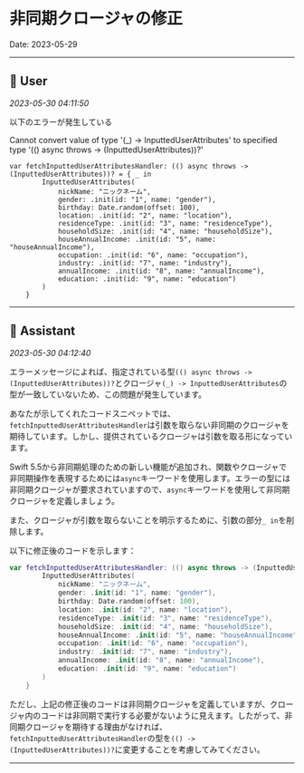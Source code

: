 # 非同期クロージャの修正

Date: 2023-05-29

---

## 👤 User
*2023-05-30 04:11:50*

以下のエラーが発生している

Cannot convert value of type '(_) -&gt; InputtedUserAttributes' to specified type '(() async throws -&gt; (InputtedUserAttributes))?'

```
var fetchInputtedUserAttributesHandler: (() async throws -> (InputtedUserAttributes))? = { _ in
        InputtedUserAttributes(
            nickName: "ニックネーム",
            gender: .init(id: "1", name: "gender"),
            birthday: Date.random(offset: 100),
            location: .init(id: "2", name: "location"),
            residenceType: .init(id: "3", name: "residenceType"),
            householdSize: .init(id: "4", name: "householdSize"),
            houseAnnualIncome: .init(id: "5", name: "houseAnnualIncome"),
            occupation: .init(id: "6", name: "occupation"),
            industry: .init(id: "7", name: "industry"),
            annualIncome: .init(id: "8", name: "annualIncome"),
            education: .init(id: "9", name: "education")
        )
    }

```

---

## 🤖 Assistant
*2023-05-30 04:12:40*

エラーメッセージによれば、指定されている型`(() async throws -> (InputtedUserAttributes))?`とクロージャ`(_) -> InputtedUserAttributes`の型が一致していないため、この問題が発生しています。

あなたが示してくれたコードスニペットでは、`fetchInputtedUserAttributesHandler`は引数を取らない非同期のクロージャを期待しています。しかし、提供されているクロージャは引数を取る形になっています。

Swift 5.5から非同期処理のための新しい機能が追加され、関数やクロージャで非同期操作を表現するためには`async`キーワードを使用します。エラーの型には非同期クロージャが要求されていますので、`async`キーワードを使用して非同期クロージャを定義しましょう。

また、クロージャが引数を取らないことを明示するために、引数の部分`_ in`を削除します。

以下に修正後のコードを示します：

```swift
var fetchInputtedUserAttributesHandler: (() async throws -> (InputtedUserAttributes))? = { 
        InputtedUserAttributes(
            nickName: "ニックネーム",
            gender: .init(id: "1", name: "gender"),
            birthday: Date.random(offset: 100),
            location: .init(id: "2", name: "location"),
            residenceType: .init(id: "3", name: "residenceType"),
            householdSize: .init(id: "4", name: "householdSize"),
            houseAnnualIncome: .init(id: "5", name: "houseAnnualIncome"),
            occupation: .init(id: "6", name: "occupation"),
            industry: .init(id: "7", name: "industry"),
            annualIncome: .init(id: "8", name: "annualIncome"),
            education: .init(id: "9", name: "education")
        )
    }
```

ただし、上記の修正後のコードは非同期クロージャを定義していますが、クロージャ内のコードは非同期で実行する必要がないように見えます。したがって、非同期クロージャを期待する理由がなければ、`fetchInputtedUserAttributesHandler`の型を`(() -> (InputtedUserAttributes))?`に変更することを考慮してみてください。

---
